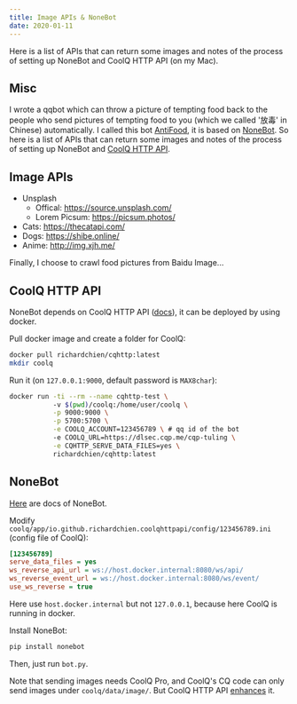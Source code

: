 ```yaml
---
title: Image APIs & NoneBot
date: 2020-01-11
---
```


Here is a list of APIs that can return some images and notes of the process of setting up NoneBot and CoolQ HTTP API (on my Mac).

<!-- more -->

## Misc

I wrote a qqbot which can throw a picture of tempting food back to the people who send pictures of tempting food to you (which we called '放毒' in Chinese) automatically. I called this bot [AntiFood](https://github.com/Renovamen/AntiFood), it is based on [NoneBot](https://github.com/richardchien/nonebot). So here is a list of APIs that can return some images and notes of the process of setting up NoneBot and [CoolQ HTTP API](https://github.com/richardchien/coolq-http-api).

## Image APIs

- Unsplash
  - Offical: https://source.unsplash.com/
  - Lorem Picsum: https://picsum.photos/
- Cats: https://thecatapi.com/
- Dogs: https://shibe.online/
- Anime: http://img.xjh.me/

Finally, I choose to crawl food pictures from Baidu Image...

## CoolQ HTTP API

NoneBot depends on CoolQ HTTP API ([docs](https://cqhttp.cc/docs/4.14/#/)), it can be deployed by using docker.

Pull docker image and create a folder for CoolQ:

```bash
docker pull richardchien/cqhttp:latest
mkdir coolq
```

Run it (on `127.0.0.1:9000`, default password is `MAX8char`):

```bash
docker run -ti --rm --name cqhttp-test \ 
           -v $(pwd)/coolq:/home/user/coolq \
           -p 9000:9000 \
           -p 5700:5700 \
           -e COOLQ_ACCOUNT=123456789 \ # qq id of the bot
           -e COOLQ_URL=https://dlsec.cqp.me/cqp-tuling \
           -e CQHTTP_SERVE_DATA_FILES=yes \
           richardchien/cqhttp:latest
```

## NoneBot

[Here](https://nonebot.cqp.moe/guide/) are docs of NoneBot.

Modify `coolq/app/io.github.richardchien.coolqhttpapi/config/123456789.ini` (config file of CoolQ):

```ini
[123456789]
serve_data_files = yes
ws_reverse_api_url = ws://host.docker.internal:8080/ws/api/
ws_reverse_event_url = ws://host.docker.internal:8080/ws/event/
use_ws_reverse = true
```

Here use `host.docker.internal` but not `127.0.0.1`, because here CoolQ is running in docker.

Install NoneBot:

```bash
pip install nonebot
```

Then, just run `bot.py`.

Note that sending images needs CoolQ Pro, and CoolQ's CQ code can only send images under `coolq/data/image/`. But CoolQ HTTP API [enhances](https://cqhttp.cc/docs/4.14/#/CQCode) it.
